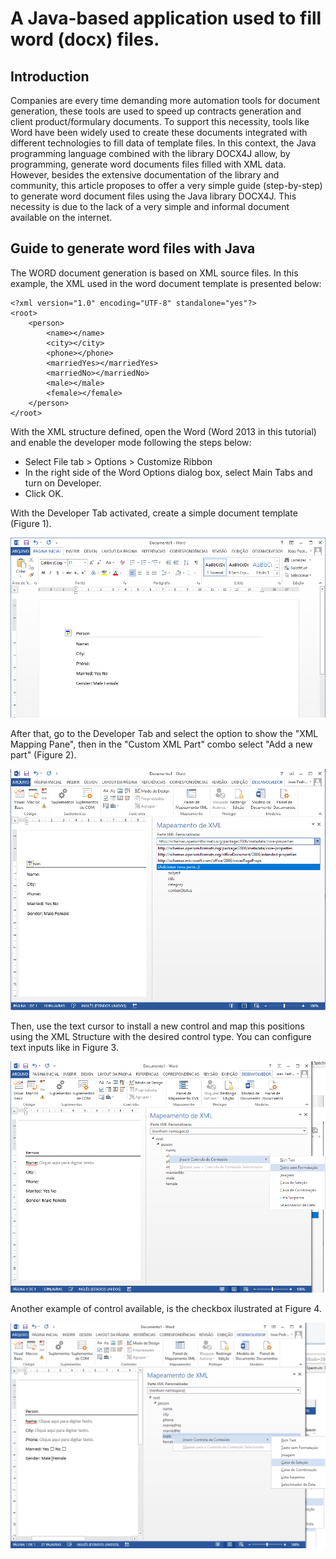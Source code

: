# A Java-based application used to fill word (docx) files.

## Introduction

Companies are every time demanding more automation tools for document generation, these tools are used to speed up contracts generation and client product/formulary documents. To support this necessity, tools like Word have been widely used to create these documents integrated with different technologies to fill data of template files. In this context, the Java programming language combined with the library DOCX4J allow, by programming, generate word documents files filled with XML data. However, besides the extensive documentation of the library and community, this article proposes to offer a very simple guide (step-by-step) to generate word document files using the Java library DOCX4J. This necessity is due to the lack of a very simple and informal document available on the internet.

## Guide to generate word files with Java

The WORD document generation is based on XML source files. In this example, the XML used in the word document template is presented below:

```{xml}
<?xml version="1.0" encoding="UTF-8" standalone="yes"?>
<root>
    <person>
        <name></name>
        <city></city>
        <phone></phone>
        <marriedYes></marriedYes>
        <marriedNo></marriedNo>
        <male></male>
        <female></female>
    </person>
</root>
```

With the XML structure defined, open the Word (Word 2013 in this tutorial) and enable the developer mode following the steps below:
* Select File tab > Options > Customize Ribbon
* In the right side of the Word Options dialog box, select Main Tabs and turn on Developer.
* Click OK.

With the Developer Tab activated, create a simple document template (Figure 1).

![Word template](images/DocSimple.PNG "Simple document")

After that, go to the Developer Tab and select the option to show the "XML Mapping Pane", then in the "Custom XML Part" combo select "Add a new part" (Figure 2).

![Add XML Structure](images/AddXmlStructure.PNG "Add XML Structure")

Then, use the text cursor to install a new control and map this positions using the XML Structure with the desired control type. You can configure text inputs like in Figure 3.

![Add Input Text Control](images/AddControls.PNG "Add Input Text Control")

Another example of control available, is the checkbox ilustrated at Figure 4.

![Add Checkbox Text Control](images/AddCheckControl.PNG "Add Checkbox Text Control")